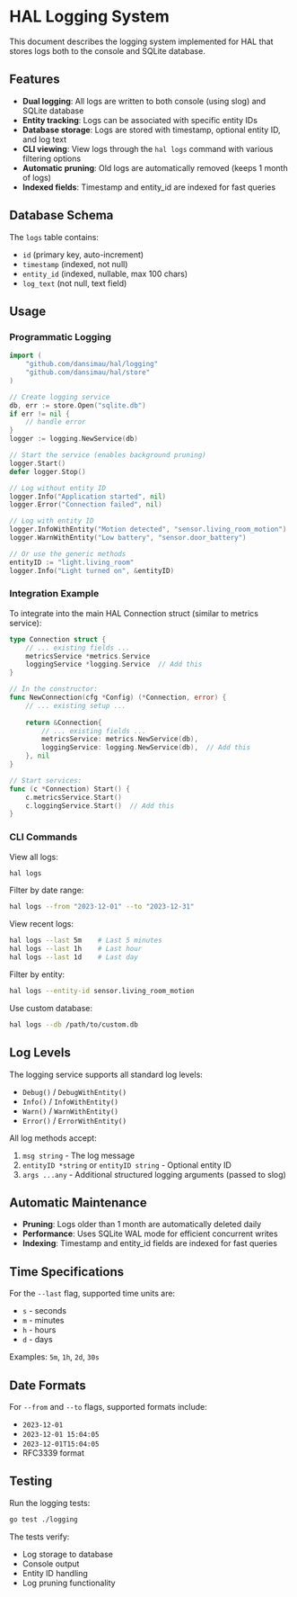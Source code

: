 # HAL Logging System

This document describes the logging system implemented for HAL that stores logs both to the console and SQLite database.

## Features

- **Dual logging**: All logs are written to both console (using slog) and SQLite database
- **Entity tracking**: Logs can be associated with specific entity IDs
- **Database storage**: Logs are stored with timestamp, optional entity ID, and log text
- **CLI viewing**: View logs through the `hal logs` command with various filtering options
- **Automatic pruning**: Old logs are automatically removed (keeps 1 month of logs)
- **Indexed fields**: Timestamp and entity_id are indexed for fast queries

## Database Schema

The `logs` table contains:
- `id` (primary key, auto-increment)
- `timestamp` (indexed, not null)
- `entity_id` (indexed, nullable, max 100 chars)
- `log_text` (not null, text field)

## Usage

### Programmatic Logging

```go
import (
    "github.com/dansimau/hal/logging"
    "github.com/dansimau/hal/store"
)

// Create logging service
db, err := store.Open("sqlite.db")
if err != nil {
    // handle error
}
logger := logging.NewService(db)

// Start the service (enables background pruning)
logger.Start()
defer logger.Stop()

// Log without entity ID
logger.Info("Application started", nil)
logger.Error("Connection failed", nil)

// Log with entity ID
logger.InfoWithEntity("Motion detected", "sensor.living_room_motion")
logger.WarnWithEntity("Low battery", "sensor.door_battery")

// Or use the generic methods
entityID := "light.living_room"
logger.Info("Light turned on", &entityID)
```

### Integration Example

To integrate into the main HAL Connection struct (similar to metrics service):

```go
type Connection struct {
    // ... existing fields ...
    metricsService *metrics.Service
    loggingService *logging.Service  // Add this
}

// In the constructor:
func NewConnection(cfg *Config) (*Connection, error) {
    // ... existing setup ...
    
    return &Connection{
        // ... existing fields ...
        metricsService: metrics.NewService(db),
        loggingService: logging.NewService(db),  // Add this
    }, nil
}

// Start services:
func (c *Connection) Start() {
    c.metricsService.Start()
    c.loggingService.Start()  // Add this
}
```

### CLI Commands

View all logs:
```bash
hal logs
```

Filter by date range:
```bash
hal logs --from "2023-12-01" --to "2023-12-31"
```

View recent logs:
```bash
hal logs --last 5m    # Last 5 minutes
hal logs --last 1h    # Last hour
hal logs --last 1d    # Last day
```

Filter by entity:
```bash
hal logs --entity-id sensor.living_room_motion
```

Use custom database:
```bash
hal logs --db /path/to/custom.db
```

## Log Levels

The logging service supports all standard log levels:
- `Debug()` / `DebugWithEntity()`
- `Info()` / `InfoWithEntity()`
- `Warn()` / `WarnWithEntity()`
- `Error()` / `ErrorWithEntity()`

All log methods accept:
1. `msg string` - The log message
2. `entityID *string` or `entityID string` - Optional entity ID
3. `args ...any` - Additional structured logging arguments (passed to slog)

## Automatic Maintenance

- **Pruning**: Logs older than 1 month are automatically deleted daily
- **Performance**: Uses SQLite WAL mode for efficient concurrent writes
- **Indexing**: Timestamp and entity_id fields are indexed for fast queries

## Time Specifications

For the `--last` flag, supported time units are:
- `s` - seconds
- `m` - minutes  
- `h` - hours
- `d` - days

Examples: `5m`, `1h`, `2d`, `30s`

## Date Formats

For `--from` and `--to` flags, supported formats include:
- `2023-12-01`
- `2023-12-01 15:04:05`
- `2023-12-01T15:04:05`
- RFC3339 format

## Testing

Run the logging tests:
```bash
go test ./logging
```

The tests verify:
- Log storage to database
- Console output
- Entity ID handling
- Log pruning functionality